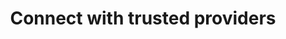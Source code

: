 ---
step: 2
title: Connect with trusted providers
description: Let the proposals flood in and select your favorite.
image: "./step2.svg"
---